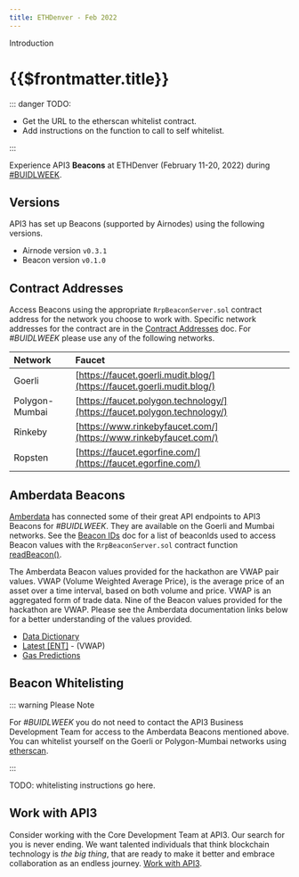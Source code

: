 ```yaml
---
title: ETHDenver - Feb 2022
---
```


<TitleSpan>Introduction</TitleSpan>

# {{$frontmatter.title}}

<TocHeader />
<TOC class="table-of-contents" :include-level="[2,3]" />

::: danger TODO:

- Get the URL to the etherscan whitelist contract.
- Add instructions on the function to call to self whitelist.

:::

Experience API3 **Beacons** at ETHDenver (February 11-20, 2022) during
[#BUIDLWEEK](https://www.ethdenver.com/buidlweek).

## Versions

API3 has set up Beacons (supported by Airnodes) using the following versions.

- Airnode version `v0.3.1`
- Beacon version `v0.1.0`

## Contract Addresses

Access Beacons using the appropriate `RrpBeaconServer.sol` contract address for
the network you choose to work with. Specific network addresses for the contract
are in the [Contract Addresses](../reference/contract-addresses.md) doc. For
_#BUIDLWEEK_ please use any of the following networks.

| Network        | Faucet                                                                   |
| :------------- | :----------------------------------------------------------------------- |
| Goerli         | [https://faucet.goerli.mudit.blog/](https://faucet.goerli.mudit.blog/)   |
| Polygon-Mumbai | [https://faucet.polygon.technology/](https://faucet.polygon.technology/) |
| Rinkeby        | [https://www.rinkebyfaucet.com/](https://www.rinkebyfaucet.com/)         |
| Ropsten        | [https://faucet.egorfine.com/](https://faucet.egorfine.com/)             |

## Amberdata Beacons

[Amberdata](https://amberdata.io) has connected some of their great API
endpoints to API3 Beacons for _#BUIDLWEEK_. They are available on the Goerli and
Mumbai networks. See the [Beacon IDs](../reference/beacon-ids.md) doc for a list
of beaconIds used to access Beacon values with the `RrpBeaconServer.sol`
contract function [readBeacon()](../functions/read-beacon.md).

The Amberdata Beacon values provided for the hackathon are VWAP pair values.
VWAP (Volume Weighted Average Price), is the average price of an asset over a
time interval, based on both volume and price. VWAP is an aggregated form of
trade data. Nine of the Beacon values provided for the hackathon are VWAP.
Please see the Amberdata documentation links below for a better understanding of
the values provided.

- [Data Dictionary](https://amberdata.io/dictionary/)
- [Latest [ENT]](https://docs.amberdata.io/reference#spot-vwap-pairs-latest) -
  (VWAP)
- [Gas Predictions](https://docs.amberdata.io/reference#get-gas-predictions)

## Beacon Whitelisting

::: warning Please Note

For _#BUIDLWEEK_ you do not need to contact the API3 Business Development Team
for access to the Amberdata Beacons mentioned above. You can whitelist yourself
on the Goerli or Polygon-Mumbai networks using
[etherscan](https://etherscan.io/).

:::

TODO: whitelisting instructions go here.

## Work with API3

Consider working with the Core Development Team at API3. Our search for you is
never ending. We want talented individuals that think blockchain technology is
_the big thing_, that are ready to make it better and embrace collaboration as
an endless journey. [Work with API3](/api3/introduction/work.md).
